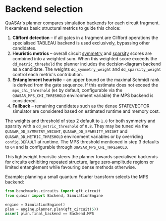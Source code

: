# Backend selection

QuASAr's planner compares simulation backends for each circuit fragment.  It
examines basic structural metrics to guide this choice:

1. **Clifford detection** – if all gates in a fragment are Clifford operations
   the specialised TABLEAU backend is used exclusively, bypassing other
   candidates.
2. **Heuristic metrics** – overall circuit [symmetry](symmetry.md) and
   [sparsity](sparsity.md) scores are combined into a weighted sum.  When this
   weighted score exceeds the ``dd_metric_threshold`` the planner includes the
   decision‑diagram backend as a candidate.  The weights
   ``dd_symmetry_weight`` and ``dd_sparsity_weight`` control each metric's
   contribution.
3. **Entanglement heuristic** – an upper bound on the maximal Schmidt rank is
   derived from the gate sequence.  If this estimate does not exceed the
   ``mps_chi_threshold`` (``64`` by default, configurable via the
   ``QUASAR_MPS_CHI_THRESHOLD`` environment variable) the MPS backend is
   considered.
4. **Fallback** – remaining candidates such as the dense STATEVECTOR simulator
   are considered based on estimated runtime and memory cost.

The weights and threshold of step 2 default to ``1.0`` for both symmetry and
sparsity with a ``dd_metric_threshold`` of ``0.8``.  They may be tuned via the
``QUASAR_DD_SYMMETRY_WEIGHT``, ``QUASAR_DD_SPARSITY_WEIGHT`` and
``QUASAR_DD_METRIC_THRESHOLD`` environment variables or by overriding
``config.DEFAULT`` at runtime.  The MPS threshold mentioned in step 3 defaults
to ``64`` and is configurable through ``QUASAR_MPS_CHI_THRESHOLD``.

This lightweight heuristic steers the planner towards specialised backends for
circuits exhibiting repeated structure, large zero‑amplitude regions or limited
entanglement while favouring dense methods otherwise.

Example: planning a small quantum Fourier transform selects the MPS backend:

```python
from benchmarks.circuits import qft_circuit
from quasar import Backend, SimulationEngine

engine = SimulationEngine()
plan = engine.planner.plan(qft_circuit(5))
assert plan.final_backend == Backend.MPS
```
